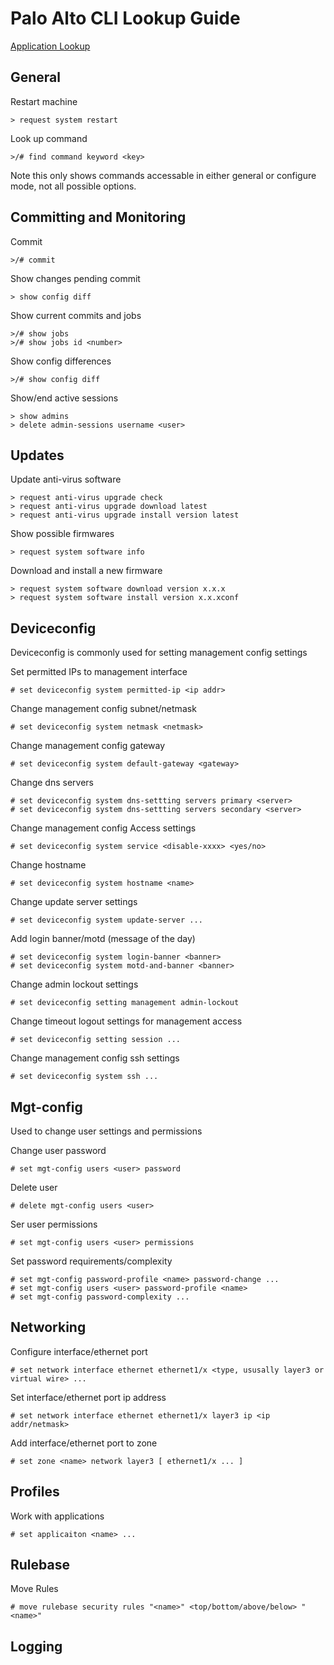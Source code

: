 # Palo Alto CLI Lookup Guide

[Application Lookup](https://applipedia.paloaltonetworks.com/)

## General
Restart machine
```
> request system restart
```
Look up command
```
>/# find command keyword <key>
```
Note this only shows commands accessable in either general or configure mode, not all possible options.

## Committing and Monitoring
Commit
```
>/# commit
```
Show changes pending commit
```
> show config diff
```
Show current commits and jobs
```
>/# show jobs
>/# show jobs id <number>
```
Show config differences
```
>/# show config diff
```
Show/end active sessions
```
> show admins
> delete admin-sessions username <user>
```

## Updates
Update anti-virus software
```
> request anti-virus upgrade check
> request anti-virus upgrade download latest
> request anti-virus upgrade install version latest
```
Show possible firmwares
```
> request system software info
```
Download and install a new firmware
```
> request system software download version x.x.x
> request system software install version x.x.xconf 
```

## Deviceconfig
Deviceconfig is commonly used for setting management config settings
 
Set permitted IPs to management interface
```
# set deviceconfig system permitted-ip <ip addr>
```
Change management config subnet/netmask
```
# set deviceconfig system netmask <netmask>
```
Change management config gateway
```
# set deviceconfig system default-gateway <gateway>
```
Change dns servers
```
# set deviceconfig system dns-settting servers primary <server>
# set deviceconfig system dns-settting servers secondary <server>
```
Change management config Access settings
```
# set deviceconfig system service <disable-xxxx> <yes/no>
```
Change hostname
```
# set deviceconfig system hostname <name>
```
Change update server settings
```
# set deviceconfig system update-server ...
```
Add login banner/motd (message of the day)
```
# set deviceconfig system login-banner <banner>
# set deviceconfig system motd-and-banner <banner>
```
Change admin lockout settings
```
# set deviceconfig setting management admin-lockout
```
Change timeout logout settings for management access
```
# set deviceconfig setting session ...
```
Change management config ssh settings
```
# set deviceconfig system ssh ...
```

## Mgt-config
Used to change user settings and permissions

Change user password
```
# set mgt-config users <user> password
```
Delete user
```
# delete mgt-config users <user>
```
Ser user permissions
```
# set mgt-config users <user> permissions
```
Set password requirements/complexity
```
# set mgt-config password-profile <name> password-change ...
# set mgt-config users <user> password-profile <name>
# set mgt-config password-complexity ...
```

## Networking
Configure interface/ethernet port
```
# set network interface ethernet ethernet1/x <type, ususally layer3 or virtual wire> ...
```
Set interface/ethernet port ip address
```
# set network interface ethernet ethernet1/x layer3 ip <ip addr/netmask>
```
Add interface/ethernet port to zone
```
# set zone <name> network layer3 [ ethernet1/x ... ]
```

## Profiles
Work with applications
```
# set applicaiton <name> ...
```

## Rulebase
Move Rules
```
# move rulebase security rules "<name>" <top/bottom/above/below> "<name>"
```

## Logging
